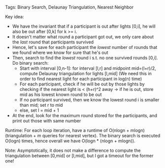 Tags: Binary Search, Delaunay Triangulation, Nearest Neighbor

Key idea: 
  * We have the invariant that if a participant is out after lights [0,i], he will also be out after [0,k] for k >= i.
  * It doesn't matter what round a participant got out, we only care about the _last_ round that participants survived
  * Hence, let's save for each participant the _lowest_ number of rounds that we found where we know for sure that he's out
  * Then, search to find the _lowest_ round i s.t. no one survived rounds [0,i]. Do binary search:
    * Start with interval [0,n-1]: for interval [l,r] and midpoint mid=(l+r)/2, compute Delaunay triangulation for lights [l,mid] (We need this in order to find nearest light for each participant in log(n) time)
    * For each participant, check if he will be out by those lights by checking if the nearest light is < (h+r)^2 away -> if he is out, store mid as his lowest known round to be out
    * If no participant survived, then we know the lowest round i is smaller than mid; set r to mid
    * else, set l = mid + 1
  * At the end, look for the maximum round stored for the participants, and print out those with same number

Runtime: For each loop iteration, have a runtime of O(nlogn + mlogn) (triangulation + m queries for nearest vertex). The binary search is executed O(logn) times, hence overall we have O(logn * (nlogn + mlogn)).

Note: Asymptotically, it does not make a difference to compute the triangulation between [0,mid] or [l,mid], but I got a timeout for the former one!